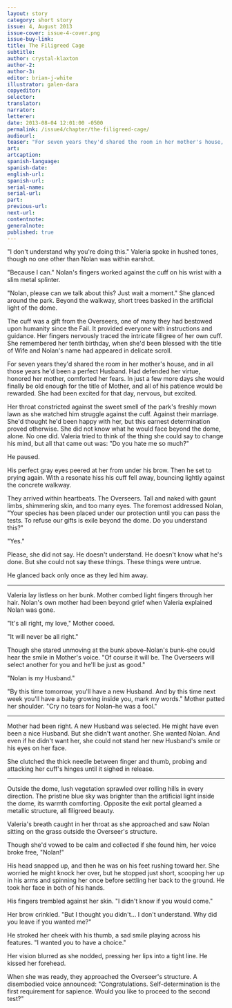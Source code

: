```yaml
---
layout: story
category: short story
issue: 4, August 2013
issue-cover: issue-4-cover.png
issue-buy-link:
title: The Filigreed Cage
subtitle:
author: crystal-klaxton
author-2:
author-3:
editor: brian-j-white
illustrator: galen-dara
copyeditor:
selector:
translator:
narrator:
letterer:
date: 2013-08-04 12:01:00 -0500
permalink: /issue4/chapter/the-filigreed-cage/
audiourl:
teaser: "For seven years they'd shared the room in her mother's house, and in all those years he'd been a perfect Husband."
art:
artcaption:
spanish-language:
spanish-date:
english-url:
spanish-url:
serial-name:
serial-url:
part:
previous-url:
next-url:
contentnote:
generalnote:
published: true
---
```


"I don't understand why you're doing this." Valeria spoke in hushed tones, though no one other than Nolan was within earshot.

"Because I can." Nolan's fingers worked against the cuff on his wrist with a slim metal splinter.

"Nolan, please can we talk about this? Just wait a moment." She glanced around the park. Beyond the walkway, short trees basked in the artificial light of the dome.

The cuff was a gift from the Overseers, one of many they had bestowed upon humanity since the Fail. It provided everyone with instructions and guidance. Her fingers nervously traced the intricate filigree of her own cuff. She remembered her tenth birthday, when she'd been blessed with the title of Wife and Nolan's name had appeared in delicate scroll.

For seven years they'd shared the room in her mother's house, and in all those years he'd been a perfect Husband. Had defended her virtue, honored her mother, comforted her fears. In just a few more days she would finally be old enough for the title of Mother, and all of his patience would be rewarded. She had been excited for that day, nervous, but excited.

Her throat constricted against the sweet smell of the park's freshly mown lawn as she watched him struggle against the cuff. Against their marriage. She'd thought he'd been happy with her, but this earnest determination proved otherwise. She did not know what he would face beyond the dome, alone. No one did. Valeria tried to think of the thing she could say to change his mind, but all that came out was: "Do you hate me so much?"

He paused.

His perfect gray eyes peered at her from under his brow. Then he set to prying again. With a resonate hiss his cuff fell away, bouncing lightly against the concrete walkway.

They arrived within heartbeats. The Overseers. Tall and naked with gaunt limbs, shimmering skin, and too many eyes. The foremost addressed Nolan, "Your species has been placed under our protection until you can pass the tests. To refuse our gifts is exile beyond the dome. Do you understand this?"

"Yes."

Please, she did not say. He doesn't understand. He doesn't know what he's done. But she could not say these things. These things were untrue.

He glanced back only once as they led him away.

----

Valeria lay listless on her bunk. Mother combed light fingers through her hair. Nolan's own mother had been beyond grief when Valeria explained Nolan was gone.

"It's all right, my love," Mother cooed.

"It will never be all right."

Though she stared unmoving at the bunk above–Nolan's bunk–she could hear the smile in Mother's voice. "Of course it will be. The Overseers will select another for you and he'll be just as good."

"Nolan is my Husband."

"By this time tomorrow, you'll have a new Husband. And by this time next week you'll have a baby growing inside you, mark my words." Mother patted her shoulder. "Cry no tears for Nolan–he was a fool."

----

Mother had been right. A new Husband was selected. He might have even been a nice Husband. But she didn't want another. She wanted Nolan. And even if he didn't want her, she could not stand her new Husband's smile or his eyes on her face.

She clutched the thick needle between finger and thumb, probing and attacking her cuff's hinges until it sighed in release.

----

Outside the dome, lush vegetation sprawled over rolling hills in every direction. The pristine blue sky was brighter than the artificial light inside the dome, its warmth comforting. Opposite the exit portal gleamed a metallic structure, all filigreed beauty.

Valeria's breath caught in her throat as she approached and saw Nolan sitting on the grass outside the Overseer's structure.

Though she'd vowed to be calm and collected if she found him, her voice broke free, "Nolan!"

His head snapped up, and then he was on his feet rushing toward her. She worried he might knock her over, but he stopped just short, scooping her up in his arms and spinning her once before settling her back to the ground. He took her face in both of his hands.

His fingers trembled against her skin. "I didn't know if you would come."

Her brow crinkled. "But I thought you didn't… I don't understand. Why did you leave if you wanted me?"

He stroked her cheek with his thumb, a sad smile playing across his features. "I wanted you to have a choice."

Her vision blurred as she nodded, pressing her lips into a tight line. He kissed her forehead.

When she was ready, they approached the Overseer's structure. A disembodied voice announced: "Congratulations. Self-determination is the first requirement for sapience. Would you like to proceed to the second test?"
